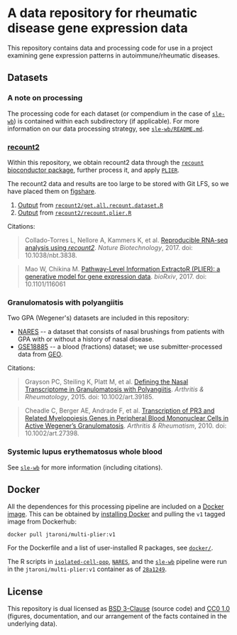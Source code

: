 # A data repository for rheumatic disease gene expression data

This repository contains data and processing code for use in a project examining gene expression patterns in autoimmune/rheumatic diseases. 

## Datasets

### A note on processing 

The processing code for each dataset (or compendium in the case of [`sle-wb`](https://github.com/greenelab/rheum-plier-data/tree/master/sle-wb)) is contained within each subdirectory (if applicable). 
For more information on our data processing strategy, see [`sle-wb/README.md`](https://github.com/greenelab/rheum-plier-data/blob/master/sle-wb/README.md).

### [recount2](https://jhubiostatistics.shinyapps.io/recount/)

Within this repository, we obtain recount2 data through the [`recount` bioconductor package](http://bioconductor.org/packages/release/bioc/html/recount.html), further process it, and apply [`PLIER`](https://github.com/wgmao/PLIER).

The recount2 data and results are too large to be stored with Git LFS, so we have placed them on [figshare](https://figshare.com/). 
1. [Output](https://doi.org/10.6084/m9.figshare.5716033.v1) from [`recount2/get.all.recount.dataset.R`](https://github.com/greenelab/rheum-plier-data/blob/ee962291521bbe88ae8b92fddddfb9e7ab3ee667/recount2/get.all.recount.dataset.R)
2. [Output](https://doi.org/10.6084/m9.figshare.5712124.v3) from [`recount2/recount.plier.R`](https://github.com/greenelab/rheum-plier-data/blob/ee962291521bbe88ae8b92fddddfb9e7ab3ee667/recount2/recount.plier.R)

Citations:

> Collado-Torres L, Nellore A, Kammers K, et al. [Reproducible RNA-seq analysis using _recount2_](https://http://doi.org/10.1038/nbt.3838). _Nature Biotechnology_, 2017. doi: 10.1038/nbt.3838. 

> Mao W, Chikina M. [Pathway-Level Information ExtractoR (PLIER): a generative model for gene expression data](http://dx.doi.org/10.1101/116061). _bioRxiv_, 2017. doi: 10.1101/116061

### Granulomatosis with polyangiitis

Two GPA (Wegener's) datasets are included in this repository:

* [NARES](https://github.com/greenelab/rheum-plier-data/tree/master/NARES) -- a dataset that consists of nasal brushings from patients with GPA with or without a history of nasal disease.
* [GSE18885](https://github.com/greenelab/rheum-plier-data/tree/master/gpa-blood) -- a blood (fractions) dataset; we use submitter-processed data from [GEO](https://www.ncbi.nlm.nih.gov/geo/).

Citations:

> Grayson PC, Steiling K, Platt M, et al. [Defining the Nasal Transcriptome in Granulomatosis with Polyangiitis](https://dx.doi.org/10.100art.39185). _Arthritis & Rheumatology_, 2015. doi: 10.1002/art.39185.

> Cheadle C, Berger AE, Andrade F, et al. [Transcription of PR3 and Related Myelopoiesis Genes in Peripheral Blood Mononuclear Cells in Active Wegener’s Granulomatosis](https://dx.doi.org/10.1002/art.27398). _Arthritis & Rheumatism_, 2010. doi: 10.1002/art.27398.

### Systemic lupus erythematosus whole blood

See [`sle-wb`](https://github.com/greenelab/rheum-plier-data/tree/master/sle-wb) for more information (including citations).

## Docker

All the dependences for this processing pipeline are included on a [Docker image](https://hub.docker.com/r/jtaroni/multi-plier/). 
This can be obtained by [installing Docker](https://docs.docker.com/install/) and pulling the `v1` tagged image from Dockerhub:

```
docker pull jtaroni/multi-plier:v1
```

For the Dockerfile and a list of user-installed R packages, see [`docker/`](https://github.com/greenelab/rheum-plier-data/tree/master/docker).

The R scripts in [`isolated-cell-pop`](https://github.com/greenelab/rheum-plier-data/blob/28a124949234ab65e7d7f01cf88431702f958205/isolated-cell-pop/process_E-MTAB-2452.R), [`NARES`](https://github.com/greenelab/rheum-plier-data/blob/28a124949234ab65e7d7f01cf88431702f958205/NARES/process_NARES.R), and the [`sle-wb`](https://github.com/greenelab/rheum-plier-data/tree/28a124949234ab65e7d7f01cf88431702f958205/sle-wb) pipeline were run in the `jtaroni/multi-plier:v1` container as of [`28a1249`](https://github.com/greenelab/rheum-plier-data/commit/28a124949234ab65e7d7f01cf88431702f958205).

## License 

This repository is dual licensed as [BSD 3-Clause](https://github.com/greenelab/rheum-plier-data/blob/master/LICENSE_BSD-3.md) (source code) and [CC0 1.0](https://github.com/greenelab/rheum-plier-data/blob/master/LICENSE_CC0.md) (figures, documentation, and our arrangement of the facts contained in the underlying data).
